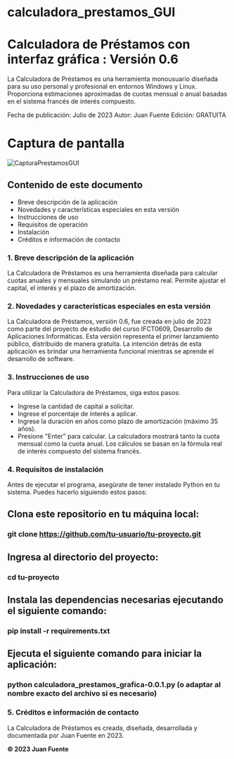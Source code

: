 # calculadora_prestamos_GUI
# Calculadora de Préstamos con interfaz gráfica : Versión 0.6


La Calculadora de Préstamos es una herramienta monousuario diseñada para su uso personal y profesional en entornos Windows y Linux. Proporciona estimaciones aproximadas de cuotas mensual o anual basadas en el sistema francés de interés compuesto.

Fecha de publicación: Julio de 2023
Autor: Juan Fuente
Edición: GRATUITA


# Captura de pantalla
![CapturaPrestamosGUI](https://github.com/Juan-Fuente-T/calculadora_prestamos_GUI/assets/127140423/28c9437a-2e13-466d-b5ca-0c8453c54e73)



## Contenido de este documento
 - Breve descripción de la aplicación
 - Novedades y características especiales en esta versión
 - Instrucciones de uso
 - Requisitos de operación
 - Instalación
 - Créditos e información de contacto

### 1. Breve descripción de la aplicación
La Calculadora de Préstamos es una herramienta diseñada para calcular cuotas anuales y mensuales simulando un préstamo real. Permite ajustar el capital, el interés y el plazo de amortización.

### 2. Novedades y características especiales en esta versión
La Calculadora de Préstamos, versión 0.6, fue creada en julio de 2023 como parte del proyecto de estudio del curso IFCT0609, Desarrollo de Aplicaciones Informáticas. Esta versión representa el primer lanzamiento público, distribuido de manera gratuita. La intención detrás de esta aplicación es brindar una herramienta funcional mientras se aprende el desarrollo de software.

### 3. Instrucciones de uso
Para utilizar la Calculadora de Préstamos, siga estos pasos:

 - Ingrese la cantidad de capital a solicitar.
 - Ingrese el porcentaje de interés a aplicar.
 - Ingrese la duración en años como plazo de amortización (máximo 35 años).
 - Presione "Enter" para calcular.
La calculadora mostrará tanto la cuota mensual como la cuota anual. Los cálculos se basan en la fórmula real de interés compuesto del sistema francés.

### 4. Requisitos de instalación
Antes de ejecutar el programa, asegúrate de tener instalado Python en tu sistema. Puedes hacerlo siguiendo estos pasos:

## Clona este repositorio en tu máquina local:
### git clone https://github.com/tu-usuario/tu-proyecto.git

## Ingresa al directorio del proyecto:
### cd tu-proyecto

## Instala las dependencias necesarias ejecutando el siguiente comando:
### pip install -r requirements.txt

## Ejecuta el siguiente comando para iniciar la aplicación:
### python calculadora_prestamos_grafica-0.0.1.py (o adaptar al nombre exacto del archivo si es necesario)

### 5. Créditos e información de contacto
La Calculadora de Préstamos es creada, diseñada, desarrollada y documentada por Juan Fuente en 2023.

**© 2023 Juan Fuente**


